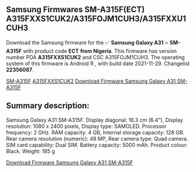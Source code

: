 <h2>Samsung Firmwares SM-A315F(ECT) A315FXXS1CUK2/A315FOJM1CUH3/A315FXXU1CUH3</h2>
Download the Samsung firmware for the ✅ <strong>Samsung Galaxy A31 </strong> ⭐ <strong>SM-A315F</strong> with product code <strong>ECT</strong> <strong> from Nigeria</strong>. This firmware has version number PDA <strong>A315FXXS1CUK2</strong> and CSC A315FOJM1CUH3. The operating system of this firmware is Android R , with build date 2021-11-29. Changelist <strong>22356087</strong>.


[SM-A315F](https://samfirm.shop/samsung/model/SM-A315F)
[A315FXXS1CUK2](https://samfirm.shop/samsung/pda/A315FXXS1CUK2)
[Download Firmware Samsung Galaxy A31 SM-A315F](https://samfirm.shop/samsung/firmware/478470)
<h2>Summary description:</h2>
<p>Samsung Galaxy A31 SM-A315F. Display diagonal: 16.3 cm (6.4"), Display resolution: 1080 x 2400 pixels, Display type: SAMOLED. Processor frequency: 2 GHz. RAM capacity: 4 GB, Internal storage capacity: 128 GB. Rear camera resolution (numeric): 48 MP, Rear camera type: Quad camera. SIM card capability: Dual SIM. Battery capacity: 5000 mAh. Product colour: Black. Weight: 185 g</p>


[Download Firmware Samsung Galaxy A31 SM-A315F](https://samfirm.shop/samsung/firmware/478470)

